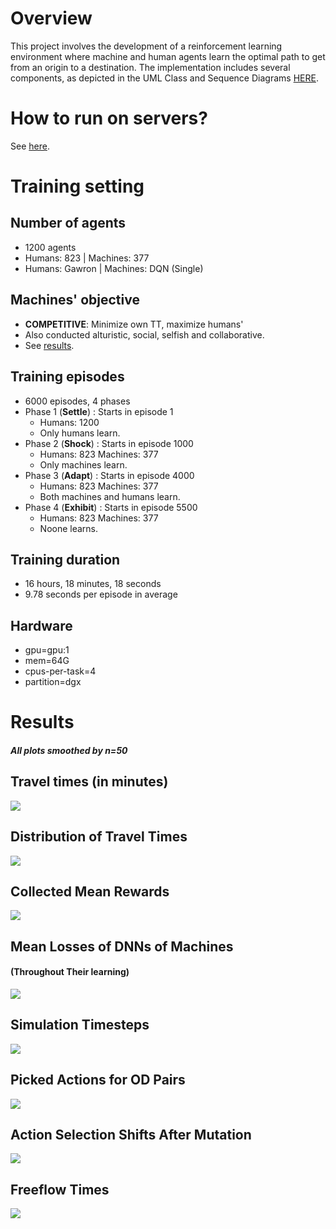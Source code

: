 # Overview

This project involves the development of a reinforcement learning environment where machine and human agents learn the optimal path to get from an origin to a destination.
The implementation includes several components, as depicted in the UML Class and Sequence Diagrams [HERE](https://miro.com/app/board/uXjVN4vGqSI=/?share_link_id=316593087566).

# How to run on servers?

See [here](server_scripts/how_to.md).

# Training setting

## Number of agents
- 1200 agents
- Humans: 823 | Machines: 377 
- Humans: Gawron | Machines: DQN (Single)
## Machines' objective
- **COMPETITIVE**: Minimize own TT, maximize humans'
- Also conducted alturistic, social, selfish and collaborative.
- See [results](results).
## Training episodes
- 6000 episodes, 4 phases
- Phase 1 (**Settle**) : Starts in episode 1
    - Humans: 1200
    - Only humans learn.
- Phase 2 (**Shock**) : Starts in episode 1000
    - Humans: 823  Machines: 377 
    - Only machines learn.
- Phase 3 (**Adapt**) : Starts in episode 4000
    - Humans: 823  Machines: 377
    - Both machines and humans learn.
- Phase 4 (**Exhibit**) : Starts in episode 5500
    - Humans: 823  Machines: 377
    - Noone learns.
## Training duration
- 16 hours, 18 minutes, 18 seconds 
- 9.78 seconds per episode in average
## Hardware
 - gpu=gpu:1
 - mem=64G
 - cpus-per-task=4
 - partition=dgx

# Results
#### *All plots smoothed by n=50*

## Travel times (in minutes)
![](readme_plots/travel_times.png)


## Distribution of Travel Times
![](readme_plots/tt_dist.png)


## Collected Mean Rewards
![](readme_plots/rewards.png)


## Mean Losses of DNNs of Machines 
#### (Throughout Their learning)
![](readme_plots/losses.png)


## Simulation Timesteps
![](readme_plots/simulation_length.png)


## Picked Actions for OD Pairs
![](readme_plots/actions.png)


## Action Selection Shifts After Mutation
![](readme_plots/actions_shifts.png)


## Freeflow Times
![](readme_plots/ff_travel_time.png)